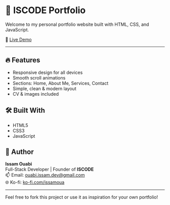 # 💼 ISCODE Portfolio

Welcome to my personal portfolio website built with HTML, CSS, and JavaScript.

🔗 [Live Demo](https://issam-oua.github.io/Portfolio-iscode/)  

---

## 🔥 Features

- Responsive design for all devices
- Smooth scroll animations
- Sections: Home, About Me, Services, Contact
- Simple, clean & modern layout
- CV & images included

## 🛠 Built With

- HTML5
- CSS3
- JavaScript

## 👤 Author

**Issam Ouabi**  
Full-Stack Developer | Founder of **ISCODE**  
📫 Email: ouabi.issam.dev@gmail.com  
🌐 Ko-fi: [ko-fi.com/issamoua](https://ko-fi.com/iscode)

---

Feel free to fork this project or use it as inspiration for your own portfolio!
